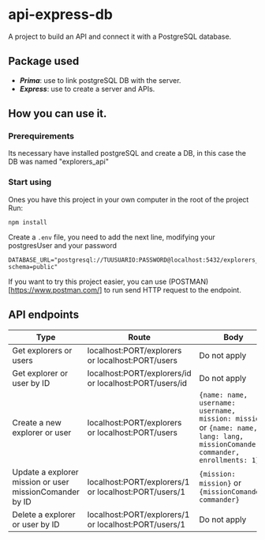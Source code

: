 # api-express-db
A project to build an API and connect it with a PostgreSQL database.

## Package used
- ***Prima***: use to link postgreSQL DB with the server.
- ***Express***: use to create a server and APIs.

## How you can use it.

### Prerequirements
Its necessary have installed postgreSQL and create a DB, in this case the DB was named "explorers_api"

### Start using
Ones you have this project in your own computer in the root of the project
Run:
```
npm install
```

Create a `.env` file, you need to add the next line, modifying your postgresUser and your password
```
DATABASE_URL="postgresql://TUUSUARIO:PASSWORD@localhost:5432/explorers_api?schema=public"
```

If you want to try this project easier, you can use (POSTMAN)[https://www.postman.com/] to run send HTTP request to the endpoint.

## API endpoints
|Type|Route|Body|
|-----|-----|-----|
| Get explorers or users | localhost:PORT/explorers or localhost:PORT/users | Do not apply |
| Get explorer or user by ID | localhost:PORT/explorers/id or localhost:PORT/users/id | Do not apply |
| Create a new explorer or user | localhost:PORT/explorers or localhost:PORT/users |`{name: name, username: username, mission: mission}` or `{name: name, lang: lang, missionComander: commander, enrollments: 1}` |
| Update a explorer mission or user missionComander by ID | localhost:PORT/explorers/1 or localhost:PORT/users/1 | `{mission: mission}` or `{missionComander: commander}` |
| Delete a explorer or user by ID | localhost:PORT/explorers/1 or localhost:PORT/users/1 | Do not apply |
